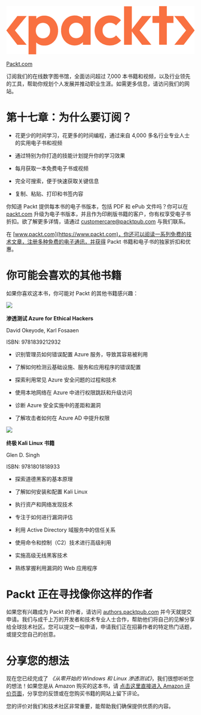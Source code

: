 ![](img/Packt_Logo-01.png)

[Packt.com](https://Packt.com%0D)

订阅我们的在线数字图书馆，全面访问超过 7,000 本书籍和视频，以及行业领先的工具，帮助你规划个人发展并推动职业生涯。如需更多信息，请访问我们的网站。

# 第十七章：为什么要订阅？

+   花更少的时间学习，花更多的时间编程，通过来自 4,000 多名行业专业人士的实用电子书和视频

+   通过特别为你打造的技能计划提升你的学习效果

+   每月获取一本免费电子书或视频

+   完全可搜索，便于快速获取关键信息

+   复制、粘贴、打印和书签内容

你知道 Packt 提供每本书的电子书版本，包括 PDF 和 ePub 文件吗？你可以在 [packt.com](http://packt.com) 升级为电子书版本，并且作为印刷版书籍的客户，你有权享受电子书折扣。欲了解更多详情，请通过 customercare@packtpub.com 与我们联系。

在 [www.packt.com](https://www.packt.com)，你还可以阅读一系列免费的技术文章，注册多种免费的电子通讯，并获得 Packt 书籍和电子书的独家折扣和优惠。

# 你可能会喜欢的其他书籍

如果你喜欢这本书，你可能对 Packt 的其他书籍感兴趣：

![](https://www.packtpub.com/product/penetration-testing-azure-for-ethical-hackers/9781839212932?_ga=2.226087578.1095056618.1658902439-1871859455.1626436079%0D)

**渗透测试 Azure for Ethical Hackers**

David Okeyode, Karl Fosaaen

ISBN: 9781839212932

+   识别管理员如何错误配置 Azure 服务，导致其容易被利用

+   了解如何检测云基础设施、服务和应用程序的错误配置

+   探索利用常见 Azure 安全问题的过程和技术

+   使用本地网络在 Azure 中进行权限跳跃和升级访问

+   诊断 Azure 安全实施中的差距和漏洞

+   了解攻击者如何在 Azure AD 中提升权限

![](https://www.packtpub.com/product/the-ultimate-kali-linux-book/9781801818933?_ga=2.188781995.1095056618.1658902439-1871859455.1626436079%0D)

**终极 Kali Linux 书籍**

Glen D. Singh

ISBN: 9781801818933

+   探索道德黑客的基本原理

+   了解如何安装和配置 Kali Linux

+   执行资产和网络发现技术

+   专注于如何进行漏洞评估

+   利用 Active Directory 域服务中的信任关系

+   使用命令和控制（C2）技术进行高级利用

+   实施高级无线黑客技术

+   熟练掌握利用漏洞的 Web 应用程序

# Packt 正在寻找像你这样的作者

如果您有兴趣成为 Packt 的作者，请访问 [authors.packtpub.com](https://authors.packtpub.com) 并今天就提交申请。我们与成千上万的开发者和技术专业人士合作，帮助他们将自己的见解分享给全球技术社区。您可以提交一般申请，申请我们正在招募作者的特定热门话题，或提交您自己的创意。

# 分享您的想法

现在您已经完成了 *《从零开始的 Windows 和 Linux 渗透测试》*，我们很想听听您的想法！如果您是从 Amazon 购买的这本书，请 [点击这里直接进入 Amazon 评价页面](https://packt.link/r/1801815127)，分享您的反馈或在您购买书籍的网站上留下评论。

您的评价对我们和技术社区非常重要，能帮助我们确保提供优质的内容。
